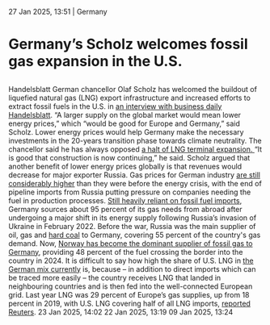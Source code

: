 27 Jan 2025, 13:51
| 
Germany
# Germany’s Scholz welcomes fossil gas expansion in the U.S.
## 
Handelsblatt
German chancellor Olaf Scholz has welcomed the buildout of liquefied natural gas (LNG) export infrastructure and increased efforts to extract fossil fuels in the U.S. in [an interview with business daily Handelsblatt](https://www.handelsblatt.com/politik/deutschland/interview-scholz-wirft-merz-nationale-wichtigtuerei-vor-und-lobt-trump/100100635.html). “A larger supply on the global market would mean lower energy prices,” which “would be good for Europe and Germany,” said Scholz. Lower energy prices would help Germany make the necessary investments in the 20-years transition phase towards climate neutrality.
The chancellor said he has always opposed [a halt of LNG terminal expansion. ](https://www.reuters.com/business/energy/biden-pauses-approval-new-lng-export-projects-win-climate-activists-2024-01-26/)“It is good that construction is now continuing,” he said. Scholz argued that another benefit of lower energy prices globally is that revenues would decrease for major exporter Russia.
Gas prices for German industry [are still considerably higher](https://www.bdew.de/media/documents/2024_12_18_Die_Energieversorgung_2024_Final.pdf) than they were before the energy crisis, with the end of pipeline imports from Russia putting pressure on companies needing the fuel in production processes.
[Still heavily reliant on fossil fuel imports](https://www.cleanenergywire.org/factsheets/germanys-dependence-imported-fossil-fuels), Germany sources about 95 percent of its gas needs from abroad after undergoing a major shift in its energy supply following Russia’s invasion of Ukraine in February 2022. Before the war, Russia was the main supplier of oil, gas and [hard coal](https://www.cleanenergywire.org/glossary/letter_h#hard_coal) to Germany, covering 55 percent of the country's gas demand. Now, [Norway has become the dominant supplier of fossil gas to Germany](https://www.cleanenergywire.org/news/security-concerns-focus-norway-provides-almost-half-german-gas-supply), providing 48 percent of the fuel crossing the border into the country in 2024.
It is difficult to say how high the share of U.S. LNG in [the German mix currently](https://www.bdew.de/media/documents/Erdgasdaten_aktuell_-_2025_01_23.pdf) is, because – in addition to direct imports which can be traced more easily – the country receives LNG that landed in neighbouring countries and is then fed into the well-connected European grid. Last year LNG was 29 percent of Europe’s gas supplies, up from 18 percent in 2019, with U.S. LNG covering half of all LNG imports, [reported Reuters](https://www.reuters.com/breakingviews/europes-us-gas-pivot-is-work-progress-2025-01-15/).
23 Jan 2025, 14:02
22 Jan 2025, 13:19
09 Jan 2025, 13:24